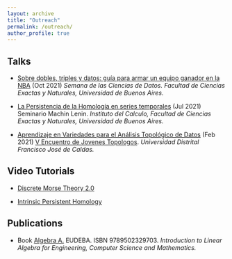 ```yaml
---
layout: archive
title: "Outreach"
permalink: /outreach/
author_profile: true
---
```



## Talks

* [Sobre dobles, triples y datos: guía para armar un equipo ganador en la NBA](https://www.youtube.com/watch?v=8EDJNRZtxZs&list=PL0CgMPgsgatX5rXQyJfyDRhyvIQRe0tmI) (Oct 2021) *Semana de las Ciencias de Datos.* _Facultad de Ciencias Exactas y Naturales, Universidad de Buenos Aires._

* [La Persistencia de la Homología en series temporales](https://www.youtube.com/watch?v=f_Npg6HNSn0&t=59s) (Jul 2021) Seminario Machin Lenin. _Instituto del Calculo, Facultad de Ciencias Exactas y Naturales, Universidad de Buenos Aires._

* [Aprendizaje en Variedades para el Análisis Topológico de Datos](http://ximenafernandez.github.io/files/V_Encuentro_de_Jovenes_Topologos_Colombia.pdf) (Feb 2021) [V Encuentro de Jovenes Topologos](https://semlotoud2.wixsite.com/top5/bienvenido). _Universidad Distrital Francisco José de Caldas._



## Video Tutorials

* [Discrete Morse Theory 2.0](https://www.youtube.com/watch?v=mZ2FIyg7NJ4)

* [Intrinsic Persistent Homology](https://www.youtube.com/watch?v=1lP9ndiM60o)



## Publications

* Book [Algebra A.](https://www.eudeba.com.ar/E-book/9789502329703/%C3%81lgebra+A) EUDEBA. ISBN 9789502329703. 
<i>Introduction to Linear Algebra for Engineering, Computer Science and Mathematics.</i>
